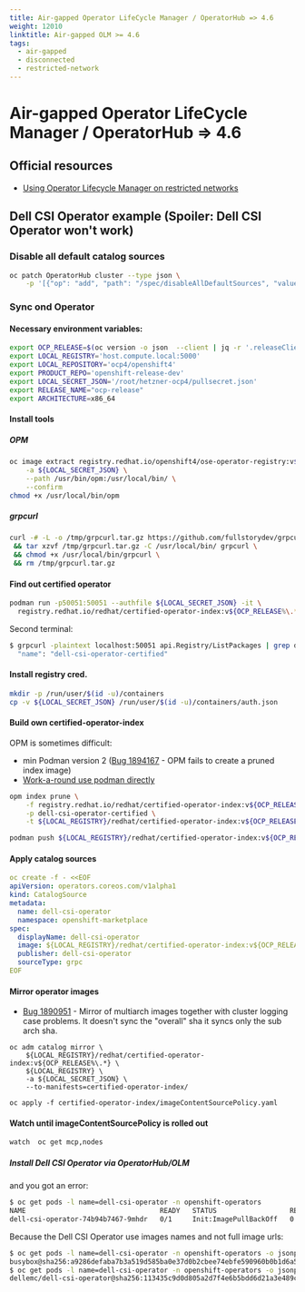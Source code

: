 ```yaml
---
title: Air-gapped Operator LifeCycle Manager / OperatorHub => 4.6
weight: 12010
linktitle: Air-gapped OLM >= 4.6
tags:
  - air-gapped
  - disconnected
  - restricted-network
---
```

# Air-gapped Operator LifeCycle Manager / OperatorHub => 4.6
## Official resources


 * [Using Operator Lifecycle Manager on restricted networks](https://docs.openshift.com/container-platform/4.6/operators/admin/olm-restricted-networks.html)


## Dell CSI Operator example (Spoiler: Dell CSI Operator won't work)

### Disable all default catalog sources

```bash
oc patch OperatorHub cluster --type json \
    -p '[{"op": "add", "path": "/spec/disableAllDefaultSources", "value": true}]'
```

### Sync ond Operator

#### Necessary environment variables:

```bash
export OCP_RELEASE=$(oc version -o json  --client | jq -r '.releaseClientVersion')
export LOCAL_REGISTRY='host.compute.local:5000'
export LOCAL_REPOSITORY='ocp4/openshift4'
export PRODUCT_REPO='openshift-release-dev'
export LOCAL_SECRET_JSON='/root/hetzner-ocp4/pullsecret.json'
export RELEASE_NAME="ocp-release"
export ARCHITECTURE=x86_64
```

#### Install tools

##### OPM
```bash
oc image extract registry.redhat.io/openshift4/ose-operator-registry:v${OCP_RELEASE%\.*} \
    -a ${LOCAL_SECRET_JSON} \
    --path /usr/bin/opm:/usr/local/bin/ \
    --confirm
chmod +x /usr/local/bin/opm
```
##### grpcurl

```bash
curl -# -L -o /tmp/grpcurl.tar.gz https://github.com/fullstorydev/grpcurl/releases/download/v1.7.0/grpcurl_1.7.0_linux_x86_64.tar.gz \
 && tar xzvf /tmp/grpcurl.tar.gz -C /usr/local/bin/ grpcurl \
 && chmod +x /usr/local/bin/grpcurl \
 && rm /tmp/grpcurl.tar.gz
```

#### Find out certified operator

```bash
podman run -p50051:50051 --authfile ${LOCAL_SECRET_JSON} -it \
  registry.redhat.io/redhat/certified-operator-index:v${OCP_RELEASE%\.*}
```
Second terminal:

```bash
$ grpcurl -plaintext localhost:50051 api.Registry/ListPackages | grep dell
  "name": "dell-csi-operator-certified"
```

#### Install registry cred.

```bash
mkdir -p /run/user/$(id -u)/containers
cp -v ${LOCAL_SECRET_JSON} /run/user/$(id -u)/containers/auth.json
```

#### Build own certified-operator-index

OPM is sometimes difficult:
 * min Podman version 2 ([Bug 1894167](https://bugzilla.redhat.com/show_bug.cgi?id=1894167) - OPM fails to create a pruned index image)
 * [Work-a-round use podman directly](https://bugzilla.redhat.com/show_bug.cgi?id=1894167#c1)


```bash
opm index prune \
    -f registry.redhat.io/redhat/certified-operator-index:v${OCP_RELEASE%\.*} \
    -p dell-csi-operator-certified \
    -t ${LOCAL_REGISTRY}/redhat/certified-operator-index:v${OCP_RELEASE%\.*}

podman push ${LOCAL_REGISTRY}/redhat/certified-operator-index:v${OCP_RELEASE%\.*}

```

#### Apply catalog sources
```yaml
oc create -f - <<EOF
apiVersion: operators.coreos.com/v1alpha1
kind: CatalogSource
metadata:
  name: dell-csi-operator
  namespace: openshift-marketplace
spec:
  displayName: dell-csi-operator
  image: ${LOCAL_REGISTRY}/redhat/certified-operator-index:v${OCP_RELEASE%\.*}
  publisher: dell-csi-operator
  sourceType: grpc
EOF
```

#### Mirror operator images

* [Bug 1890951](https://bugzilla.redhat.com/show_bug.cgi?id=1890951) - Mirror of multiarch images together with cluster logging case problems. It doesn't sync the "overall" sha it syncs only the sub arch sha.

```
oc adm catalog mirror \
    ${LOCAL_REGISTRY}/redhat/certified-operator-index:v${OCP_RELEASE%\.*} \
    ${LOCAL_REGISTRY} \
    -a ${LOCAL_SECRET_JSON} \
    --to-manifests=certified-operator-index/

oc apply -f certified-operator-index/imageContentSourcePolicy.yaml
```

#### Watch until imageContentSourcePolicy is rolled out

```bash
watch  oc get mcp,nodes
```

##### Install Dell CSI Operator via OperatorHub/OLM

and you got an error:

```bash
$ oc get pods -l name=dell-csi-operator -n openshift-operators
NAME                                 READY   STATUS                  RESTARTS   AGE
dell-csi-operator-74b94b7467-9mhdr   0/1     Init:ImagePullBackOff   0          26m
```

Because the Dell CSI Operator use images names and not full image urls:

```bash
$ oc get pods -l name=dell-csi-operator -n openshift-operators -o jsonpath="{.items[0].spec.initContainers[0].image}"
busybox@sha256:a9286defaba7b3a519d585ba0e37d0b2cbee74ebfe590960b0b1d6a5e97d1e1d
$ oc get pods -l name=dell-csi-operator -n openshift-operators -o jsonpath="{.items[0].spec.containers[0].image}"
dellemc/dell-csi-operator@sha256:113435c9d0d805a2d7f4e6b5bdd6d21a3e489cb0278a9e81b2bc142c0fd5eb0f

```

